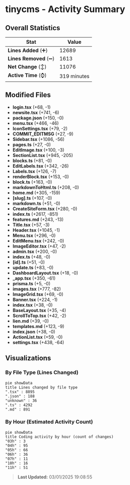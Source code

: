 # tinycms - Activity Summary 

## Overall Statistics

| Stat                   | Value                                                             |
| ---------------------- | ----------------------------------------------------------------- |
| **Lines Added** (➕)   | 12689                                          |
| **Lines Removed** (➖) | 1613                                        |
| **Net Change** (↕)    | 11076                |
| **Active Time** (⌚)   | 319 minutes |


## Modified Files
- **login.tsx** (+68, -1)
- **newsite.tsx** (+741, -6)
- **package.json** (+150, -0)
- **menu.tsx** (+466, -46)
- **IconSettings.tsx** (+79, -2)
- **COMMIT_EDITMSG** (+27, -9)
- **Sidebar.tsx** (+1086, -56)
- **pages.ts** (+27, -0)
- **EditImage.tsx** (+100, -3)
- **SectionList.tsx** (+945, -205)
- **blocks.ts** (+81, -0)
- **EditLabels.tsx** (+342, -26)
- **Labels.tsx** (+126, -7)
- **renderBlock.tsx** (+153, -0)
- **block.ts** (+163, -0)
- **markdownToHtml.ts** (+208, -0)
- **home.md** (+305, -159)
- **[slug].ts** (+107, -0)
- **markdown.ts** (+51, -0)
- **CreateSiteForm.tsx** (+280, -0)
- **index.ts** (+2617, -851)
- **features.md** (+243, -13)
- **Title.tsx** (+57, -3)
- **Header.tsx** (+1045, -1)
- **Menu.tsx** (+296, -0)
- **EditMenu.tsx** (+242, -0)
- **ImageEditor.tsx** (+47, -2)
- **admin.tsx** (+200, -0)
- **index.ts** (+48, -0)
- **[id].ts** (+51, -0)
- **update.ts** (+83, -0)
- **DashboardLayout.tsx** (+18, -0)
- **_app.tsx** (+350, -61)
- **prisma.ts** (+5, -0)
- **images.tsx** (+777, -82)
- **ImageGrid.tsx** (+69, -0)
- **Banner.tsx** (+224, -1)
- **index.tsx** (+38, -0)
- **BaseLayout.tsx** (+35, -4)
- **ScrollToTop.tsx** (+42, -2)
- **lien.md** (+39, -0)
- **templates.md** (+123, -9)
- **index.json** (+38, -0)
- **ActionList.tsx** (+59, -0)
- **settings.tsx** (+438, -64)

## Visualizations

### By File Type (Lines Changed)

```mermaid
pie showData
title Lines changed by file type
".tsx" : 8895
".json" : 188
"unknown" : 36
".ts" : 4292
".md" : 891
```

### By Hour (Estimated Activity Count)

```mermaid
pie showData
title Coding activity by hour (count of changes)
"03h" : 3
"04h" : 95
"05h" : 66
"06h" : 36
"07h" : 11
"10h" : 16
"11h" : 51
```


> **Last Updated:** 03/01/2025 19:08:55
